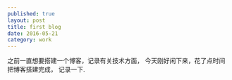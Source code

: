 ```yaml
---  
published: true  
layout: post  
title: first blog
date: 2016-05-21  
category: work  
---  
```


之前一直想要搭建一个博客，记录有关技术方面，
今天刚好闲下来，花了点时间把博客搭建完成，
记录一下.  



